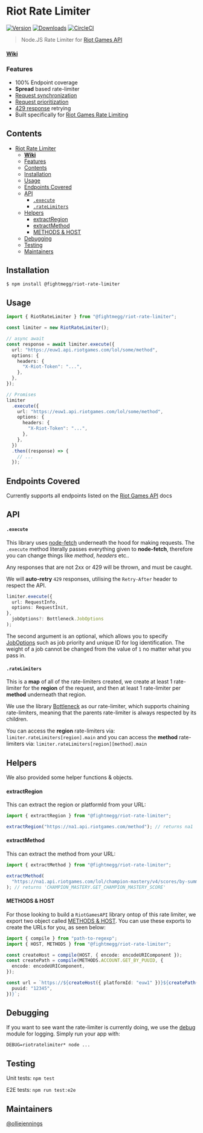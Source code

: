 # Riot Rate Limiter

[![Version](https://img.shields.io/npm/v/@fightmegg/riot-rate-limiter.svg)](https://www.npmjs.com/package/@fightmegg/riot-rate-limiter)
[![Downloads](https://img.shields.io/npm/dm/@fightmegg/riot-rate-limiter.svg)](https://www.npmjs.com/package/@fightmegg/riot-rate-limiter)
[![CircleCI](https://circleci.com/gh/fightmegg/riot-rate-limiter/tree/master.svg?style=svg)](https://circleci.com/gh/fightmegg/riot-rate-limiter/tree/master)

> Node.JS Rate Limiter for [Riot Games API](https://developer.riotgames.com)

#### **[Wiki](https://github.com/fightmegg/riot-rate-limiter/wiki)**

### Features

- 100% Endpoint coverage
- **Spread** based rate-limiter
- [Request synchronization](https://github.com/fightmegg/riot-rate-limiter/wiki/Request-Synchronization)
- [Request prioritization](https://github.com/fightmegg/riot-rate-limiter/wiki/Request-Priorities)
- [429 response](https://github.com/fightmegg/riot-rate-limiter/wiki/429-Reponses) retrying
- Built specifically for [Riot Games Rate Limiting](https://web.archive.org/web/20190629194440/https://developer.riotgames.com/rate-limiting.html)

## Contents

- [Riot Rate Limiter](#riot-rate-limiter)  
   - [**Wiki**](#wiki)
  - [Features](#features)
  - [Contents](#contents)
  - [Installation](#installation)
  - [Usage](#usage)
  - [Endpoints Covered](#endpoints-covered)
  - [API](#api)
    - [`.execute`](#execute)
    - [`.rateLimiters`](#ratelimiters)
  - [Helpers](#helpers)
    - [extractRegion](#extractregion)
    - [extractMethod](#extractmethod)
    - [METHODS & HOST](#methods--host)
  - [Debugging](#debugging)
  - [Testing](#testing)
  - [Maintainers](#maintainers)

## Installation

```shell
$ npm install @fightmegg/riot-rate-limiter
```

## Usage

```ts
import { RiotRateLimiter } from "@fightmegg/riot-rate-limiter";

const limiter = new RiotRateLimiter();

// async await
const response = await limiter.execute({
  url: "https://euw1.api.riotgames.com/lol/some/method",
  options: {
    headers: {
      "X-Riot-Token": "...",
    },
  },
});

// Promises
limiter
  .execute({
    url: "https://euw1.api.riotgames.com/lol/some/method",
    options: {
      headers: {
        "X-Riot-Token": "...",
      },
    },
  })
  .then((response) => {
    // ...
  });
```

## Endpoints Covered

Currently supports all endpoints listed on the [Riot Games API](https://developer.riotgames.com/apis) docs

## API

#### `.execute`

This library uses [node-fetch](https://github.com/node-fetch/node-fetch) underneath the hood for making requests. The `.execute` method literally passes everything given to **node-fetch**, therefore you can change things like _method_, _headers_ etc..

Any responses that are not 2xx or 429 will be thrown, and must be caught.

We will **auto-retry** `429` responses, utilising the `Retry-After` header to respect the API.

```ts
limiter.execute({
  url: RequestInfo,
  options: RequestInit,
},
  jobOptions?: Bottleneck.JobOptions
);
```

The second argument is an optional, which allows you to specify [JobOptions](https://github.com/SGrondin/bottleneck#job-options) such as job priority and unique ID for log identification. The weight of a job cannot be changed from the value of `1` no matter what you pass in.

#### `.rateLimiters`

This is a **map** of all of the rate-limiters created, we create at least 1 rate-limiter for the **region** of the request, and then at least 1 rate-limiter per **method** underneath that region.

We use the library [Bottleneck](https://github.com/SGrondin/bottleneck) as our rate-limiter, which supports chaining rate-limiters, meaning that the parents rate-limiter is always respected by its children.

You can access the **region** rate-limiters via: `limiter.rateLimiters[region].main` and you can access the **method** rate-limiters via: `limiter.rateLimiters[region][method].main`

## Helpers

We also provided some helper functions & objects.

#### extractRegion

This can extract the region or platformId from your URL:

```ts
import { extractRegion } from "@fightmegg/riot-rate-limiter";

extractRegion("https://na1.api.riotgames.com/method"); // returns na1
```

#### extractMethod

This can extract the method from your URL:

```ts
import { extractMethod } from "@fightmegg/riot-rate-limiter";

extractMethod(
  "https://na1.api.riotgames.com/lol/champion-mastery/v4/scores/by-summoner/12345"
); // returns 'CHAMPION_MASTERY.GET_CHAMPION_MASTERY_SCORE'
```

#### METHODS & HOST

For those looking to build a `RiotGamesAPI` library ontop of this rate limiter, we export two object called [METHODS & HOST](https://github.com/fightmegg/riot-rate-limiter/blob/master/%40types/index.ts#L58). You can use these exports to create the URLs for you, as seen below:

```ts
import { compile } from "path-to-regexp";
import { HOST, METHODS } from "@fightmegg/riot-rate-limiter";

const createHost = compile(HOST, { encode: encodeURIComponent });
const createPath = compile(METHODS.ACCOUNT.GET_BY_PUUID, {
  encode: encodeURIComponent,
});

const url = `https://${createHost({ platformId: "euw1" })}${createPath({
  puuid: "12345",
})}`;
```

## Debugging

If you want to see want the rate-limiter is currently doing, we use the [debug](https://github.com/visionmedia/debug) module for logging. Simply run your app with:

```shell
DEBUG=riotratelimiter* node ...
```

## Testing

Unit tests: `npm test`

E2E tests: `npm run test:e2e`

## Maintainers

[@olliejennings](https://github.com/olliejennings)
